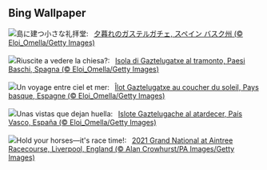 ## Bing Wallpaper
![](https://www.bing.com/th?id=OHR.GaztelugatxeSunset_JA-JP3147357176_UHD.jpg&w=1000)島に建つ小さな礼拝堂:&nbsp;&ensp;[夕暮れのガステルガチェ, スペイン バスク州 (© Eloi_Omella/Getty Images)](https://www.bing.com/th?id=OHR.GaztelugatxeSunset_JA-JP3147357176_UHD.jpg)
<br><br/>
![](https://www.bing.com/th?id=OHR.GaztelugatxeSunset_IT-IT9513907046_UHD.jpg&w=1000)Riuscite a vedere la chiesa?:&nbsp;&ensp;[Isola di Gaztelugatxe al tramonto, Paesi Baschi, Spagna (© Eloi_Omella/Getty Images)](https://www.bing.com/th?id=OHR.GaztelugatxeSunset_IT-IT9513907046_UHD.jpg)
<br><br/>
![](https://www.bing.com/th?id=OHR.GaztelugatxeSunset_FR-FR9907394387_UHD.jpg&w=1000)Un voyage entre ciel et mer:&nbsp;&ensp;[Îlot Gaztelugatxe au coucher du soleil, Pays basque, Espagne (© Eloi_Omella/Getty Images)](https://www.bing.com/th?id=OHR.GaztelugatxeSunset_FR-FR9907394387_UHD.jpg)
<br><br/>
![](https://www.bing.com/th?id=OHR.GaztelugatxeSunset_ES-ES7893865924_UHD.jpg&w=1000)Unas vistas que dejan huella:&nbsp;&ensp;[Islote Gaztelugache al atardecer, País Vasco, España (© Eloi_Omella/Getty Images)](https://www.bing.com/th?id=OHR.GaztelugatxeSunset_ES-ES7893865924_UHD.jpg)
<br><br/>
![](https://www.bing.com/th?id=OHR.GrandNational2025_EN-GB3927450244_UHD.jpg&w=1000)Hold your horses—it's race time!:&nbsp;&ensp;[2021 Grand National at Aintree Racecourse, Liverpool, England (© Alan Crowhurst/PA Images/Getty Images)](https://www.bing.com/th?id=OHR.GrandNational2025_EN-GB3927450244_UHD.jpg)
<br><br/>
